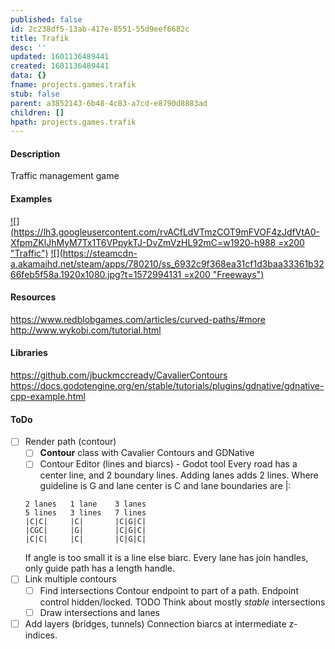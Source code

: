 ```yaml
---
published: false
id: 2c238df5-13ab-417e-8551-55d9eef6682c
title: Trafik
desc: ''
updated: 1601136489441
created: 1601136489441
data: {}
fname: projects.games.trafik
stub: false
parent: a3852143-6b48-4c83-a7cd-e8790d8883ad
children: []
hpath: projects.games.trafik
---
```

#### Description

Traffic management game

#### Examples

[!\[\](https://lh3.googleusercontent.com/rvACfLdVTmzCOT9mFVOF4zJdfVtA0-XfpmZKlJhMyM7Tx1T6VPpykTJ-DvZmVzHL92mC=w1920-h988 =x200 "Traffic")](https://play.google.com/store/apps/details?id=com.infinity.traffix)
[!\[\](https://steamcdn-a.akamaihd.net/steam/apps/780210/ss_6932c9f368ea31cf1d3baa33361b3266feb5f58a.1920x1080.jpg?t=1572994131 =x200 "Freeways")](https://store.steampowered.com/app/780210/Freeways/)

#### Resources

<https://www.redblobgames.com/articles/curved-paths/#more>
<http://www.wykobi.com/tutorial.html>

#### Libraries

<https://github.com/jbuckmccready/CavalierContours>
<https://docs.godotengine.org/en/stable/tutorials/plugins/gdnative/gdnative-cpp-example.html>

#### ToDo

- [ ] Render path (contour)
  - [ ] **Contour** class with Cavalier Contours and GDNative
  - [ ] Contour Editor (lines and biarcs) - Godot tool
    Every road has a center line, and 2 boundary lines. Adding lanes adds 2 lines. Where guideline is G and lane center is C and lane boundaries are |:
  ```
  2 lanes   1 lane    3 lanes
  5 lines   3 lines   7 lines
  |C|C|     |C|       |C|G|C|
  |CGC|     |G|       |C|G|C|
  |C|C|     |C|       |C|G|C|
  ```
  If angle is too small it is a line else biarc.
  Every lane has join handles, only guide path has a length handle.
- [ ] Link multiple contours
  - [ ] Find intersections
    Contour endpoint to part of a path. Endpoint control hidden/locked.
    TODO Think about mostly _stable_ intersections
  - [ ] Draw intersections and lanes
- [ ] Add layers (bridges, tunnels)
  Connection biarcs at intermediate z-indices.
